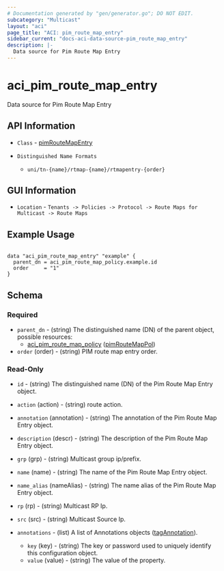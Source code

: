 ```yaml
---
# Documentation generated by "gen/generator.go"; DO NOT EDIT.
subcategory: "Multicast"
layout: "aci"
page_title: "ACI: pim_route_map_entry"
sidebar_current: "docs-aci-data-source-pim_route_map_entry"
description: |-
  Data source for Pim Route Map Entry
---
```


# aci_pim_route_map_entry #

Data source for Pim Route Map Entry

## API Information ##

* `Class` - [pimRouteMapEntry](https://pubhub.devnetcloud.com/media/model-doc-latest/docs/app/index.html#/objects/pimRouteMapEntry/overview)

* `Distinguished Name Formats`
  - `uni/tn-{name}/rtmap-{name}/rtmapentry-{order}`

## GUI Information ##

* `Location` - `Tenants -> Policies -> Protocol -> Route Maps for Multicast -> Route Maps`

## Example Usage ##

```hcl

data "aci_pim_route_map_entry" "example" {
  parent_dn = aci_pim_route_map_policy.example.id
  order     = "1"
}

```

## Schema

### Required

* `parent_dn` - (string) The distinguished name (DN) of the parent object, possible resources:
  - [aci_pim_route_map_policy](https://registry.terraform.io/providers/CiscoDevNet/aci/latest/docs/resources/pim_route_map_policy) ([pimRouteMapPol](https://pubhub.devnetcloud.com/media/model-doc-latest/docs/app/index.html#/objects/pimRouteMapPol/overview))
* `order` (order) - (string) PIM route map entry order.

### Read-Only

* `id` - (string) The distinguished name (DN) of the Pim Route Map Entry object.
* `action` (action) - (string) route action.
* `annotation` (annotation) - (string) The annotation of the Pim Route Map Entry object.
* `description` (descr) - (string) The description of the Pim Route Map Entry object.
* `grp` (grp) - (string) Multicast group ip/prefix.
* `name` (name) - (string) The name of the Pim Route Map Entry object.
* `name_alias` (nameAlias) - (string) The name alias of the Pim Route Map Entry object.
* `rp` (rp) - (string) Multicast RP Ip.
* `src` (src) - (string) Multicast Source Ip.

* `annotations` - (list) A list of Annotations objects ([tagAnnotation](https://pubhub.devnetcloud.com/media/model-doc-latest/docs/app/index.html#/objects/tagAnnotation/overview)).
  * `key` (key) - (string) The key or password used to uniquely identify this configuration object.
  * `value` (value) - (string) The value of the property.